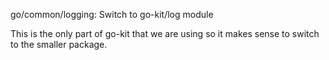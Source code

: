 go/common/logging: Switch to go-kit/log module

This is the only part of go-kit that we are using so it makes sense to switch
to the smaller package.
